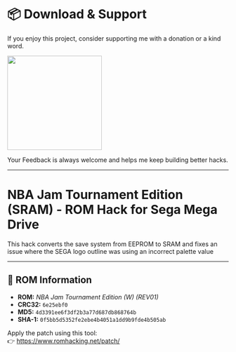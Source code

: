 # 📦 Download & Support
If you enjoy this project, consider supporting me with a donation or a kind word.

<a href="https://irmaosver-ehotmailcom.itch.io/nba-jam-te-sram/purchase">
<img src="https://img.shields.io/badge/Download_on_Itch.Io-fa5c5c" width="215" />
</a>

Your Feedback is always welcome and helps me keep building better hacks.

---

# NBA Jam Tournament Edition (SRAM) - ROM Hack for Sega Mega Drive

This hack converts the save system from EEPROM to SRAM and fixes an issue where the SEGA logo outline was using an incorrect palette value

---

## 📄 ROM Information

- **ROM:** *NBA Jam Tournament Edition (W) (REV01)*
- **CRC32:** `6e25ebf0`
- **MD5:** `4d3391ee6f3df2b3a77d687db868764b`
- **SHA-1:** `0f5bb5d5352fe2ebe4b4051a1dd9b9fde4b505ab`

Apply the patch using this tool:  
👉 https://www.romhacking.net/patch/

